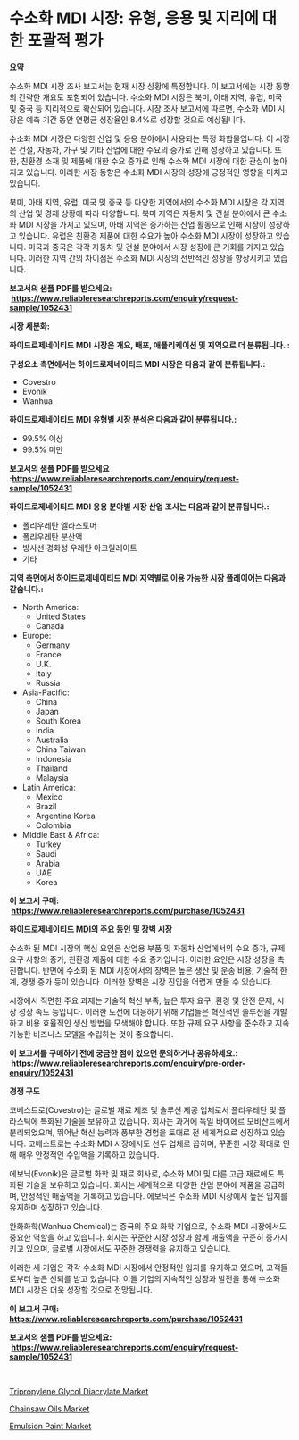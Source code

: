 <p><h1>수소화 MDI 시장: 유형, 응용 및 지리에 대한 포괄적 평가</h1></p><p><strong>요약</strong></p>
<p><p>수소화 MDI 시장 조사 보고서는 현재 시장 상황에 특정합니다. 이 보고서에는 시장 동향의 간략한 개요도 포함되어 있습니다. 수소화 MDI 시장은 북미, 아태 지역, 유럽, 미국 및 중국 등 지리적으로 확산되어 있습니다. 시장 조사 보고서에 따르면, 수소화 MDI 시장은 예측 기간 동안 연평균 성장율인 8.4%로 성장할 것으로 예상됩니다.</p><p>수소화 MDI 시장은 다양한 산업 및 응용 분야에서 사용되는 특정 화합물입니다. 이 시장은 건설, 자동차, 가구 및 기타 산업에 대한 수요의 증가로 인해 성장하고 있습니다. 또한, 친환경 소재 및 제품에 대한 수요 증가로 인해 수소화 MDI 시장에 대한 관심이 높아지고 있습니다. 이러한 시장 동향은 수소화 MDI 시장의 성장에 긍정적인 영향을 미치고 있습니다.</p><p>북미, 아태 지역, 유럽, 미국 및 중국 등 다양한 지역에서의 수소화 MDI 시장은 각 지역의 산업 및 경제 상황에 따라 다양합니다. 북미 지역은 자동차 및 건설 분야에서 큰 수소화 MDI 시장을 가지고 있으며, 아태 지역은 증가하는 산업 활동으로 인해 시장이 성장하고 있습니다. 유럽은 친환경 제품에 대한 수요가 높아 수소화 MDI 시장이 성장하고 있습니다. 미국과 중국은 각각 자동차 및 건설 분야에서 시장 성장에 큰 기회를 가지고 있습니다. 이러한 지역 간의 차이점은 수소화 MDI 시장의 전반적인 성장을 향상시키고 있습니다.</p></p>
<p><strong>보고서의 샘플 PDF를 받으세요: &nbsp;<a href="https://www.reliableresearchreports.com/enquiry/request-sample/1052431">https://www.reliableresearchreports.com/enquiry/request-sample/1052431</a></strong></p>
<p><strong>시장 세분화:</strong></p>
<p><strong> 하이드로제네이티드 MDI 시장은 개요, 배포, 애플리케이션 및 지역으로 더 분류됩니다. :</strong></p>
<p><strong>구성요소 측면에서는 하이드로제네이티드 MDI 시장은 다음과 같이 분류됩니다.:</strong></p>
<p><ul><li>Covestro</li><li>Evonik</li><li>Wanhua</li></ul></p>
<p><strong> 하이드로제네이티드 MDI 유형별 시장 분석은 다음과 같이 분류됩니다.:</strong></p>
<p><ul><li>99.5% 이상</li><li>99.5% 미만</li></ul></p>
<p><strong>보고서의 샘플 PDF를 받으세요 :<a href="https://www.reliableresearchreports.com/enquiry/request-sample/1052431">https://www.reliableresearchreports.com/enquiry/request-sample/1052431</a></strong></p>
<p><strong> 하이드로제네이티드 MDI 응용 분야별 시장 산업 조사는 다음과 같이 분류됩니다.:</strong></p>
<p><ul><li>폴리우레탄 엘라스토머</li><li>폴리우레탄 분산액</li><li>방사선 경화성 우레탄 아크릴레이트</li><li>기타</li></ul></p>
<p><strong>지역 측면에서 하이드로제네이티드 MDI 지역별로 이용 가능한 시장 플레이어는 다음과 같습니다.:</strong></p>
<p><ul>
    <li>
        North America:
        <ul>
            <li>United States</li>
            <li>Canada</li>
        </ul>
    </li>
    <li>
        Europe:
        <ul>
            <li>Germany</li>
            <li>France</li>
            <li>U.K.</li>
            <li>Italy</li>
            <li>Russia</li>
        </ul>
    </li>
    <li>
        Asia-Pacific:
        <ul>
            <li>China</li>
            <li>Japan</li>
            <li>South Korea</li>
            <li>India</li>
            <li>Australia</li>
            <li>China Taiwan</li>
            <li>Indonesia</li>
            <li>Thailand</li>
            <li>Malaysia</li>
        </ul>
    </li>
    <li>
        Latin America:
        <ul>
            <li>Mexico</li>
            <li>Brazil</li>
            <li>Argentina Korea</li>
            <li>Colombia</li>
        </ul>
    </li>
    <li>
        Middle East & Africa:
        <ul>
            <li>Turkey</li>
            <li>Saudi</li>
            <li>Arabia</li>
            <li>UAE</li>
            <li>Korea</li>
        </ul>
    </li>
    </ul></p>
<p><strong>이 보고서 구매: &nbsp;<a href="https://www.reliableresearchreports.com/purchase/1052431">https://www.reliableresearchreports.com/purchase/1052431</a></strong></p>
<p><strong>하이드로제네이티드 MDI의 주요 동인 및 장벽 시장</strong></p>
<p><p>수소화 된 MDI 시장의 핵심 요인은 산업용 부품 및 자동차 산업에서의 수요 증가, 규제 요구 사항의 증가, 친환경 제품에 대한 수요 증가입니다. 이러한 요인은 시장 성장을 촉진합니다. 반면에 수소화 된 MDI 시장에서의 장벽은 높은 생산 및 운송 비용, 기술적 한계, 경쟁 증가 등이 있습니다. 이러한 장벽은 시장 진입을 어렵게 만들 수 있습니다.</p><p>시장에서 직면한 주요 과제는 기술적 혁신 부족, 높은 투자 요구, 환경 및 안전 문제, 시장 성장 속도 등입니다. 이러한 도전에 대응하기 위해 기업들은 혁신적인 솔루션을 개발하고 비용 효율적인 생산 방법을 모색해야 합니다. 또한 규제 요구 사항을 준수하고 지속 가능한 비즈니스 모델을 수립하는 것이 중요합니다.</p></p>
<p><strong>이 보고서를 구매하기 전에 궁금한 점이 있으면 문의하거나 공유하세요.: &nbsp;<a href="https://www.reliableresearchreports.com/enquiry/pre-order-enquiry/1052431">https://www.reliableresearchreports.com/enquiry/pre-order-enquiry/1052431</a></strong></p>
<p><strong>경쟁 구도</strong></p>
<p><p>코베스트로(Covestro)는 글로벌 재료 제조 및 솔루션 제공 업체로서 폴리우레탄 및 플라스틱에 특화된 기술을 보유하고 있습니다. 회사는 과거에 독일 바이에르 모비산트에서 분리되었으며, 뛰어난 혁신 능력과 풍부한 경험을 토대로 전 세계적으로 성장하고 있습니다. 코베스트로는 수소화 MDI 시장에서도 선두 업체로 꼽히며, 꾸준한 시장 확대로 인해 매우 안정적인 수입액을 기록하고 있습니다.</p><p>에보닉(Evonik)은 글로벌 화학 및 재료 회사로, 수소화 MDI 및 다른 고급 재료에도 특화된 기술을 보유하고 있습니다. 회사는 세계적으로 다양한 산업 분야에 제품을 공급하며, 안정적인 매출액을 기록하고 있습니다. 에보닉은 수소화 MDI 시장에서 높은 입지를 유지하며 성장하고 있습니다.</p><p>완화화학(Wanhua Chemical)는 중국의 주요 화학 기업으로, 수소화 MDI 시장에서도 중요한 역할을 하고 있습니다. 회사는 꾸준한 시장 성장과 함께 매출액을 꾸준히 증가시키고 있으며, 글로벌 시장에서도 꾸준한 경쟁력을 유지하고 있습니다.</p><p>이러한 세 기업은 각각 수소화 MDI 시장에서 안정적인 입지를 유지하고 있으며, 고객들로부터 높은 신뢰를 받고 있습니다. 이들 기업의 지속적인 성장과 발전을 통해 수소화 MDI 시장은 더욱 성장할 것으로 전망됩니다.</p></p>
<p><strong>이 보고서 구매: &nbsp; <a href="https://www.reliableresearchreports.com/purchase/1052431">https://www.reliableresearchreports.com/purchase/1052431</a></strong></p>
<p><strong>보고서의 샘플 PDF를 받으세요: &nbsp;<a href="https://www.reliableresearchreports.com/enquiry/request-sample/1052431">https://www.reliableresearchreports.com/enquiry/request-sample/1052431</a></strong><strong></strong></p>
<p>&nbsp;</p>
<p><p><a href="https://github.com/shotows/Market-Research-Report-List-1/blob/main/tripropylene-glycol-diacrylate-market.md">Tripropylene Glycol Diacrylate Market</a></p><p><a href="https://github.com/angelajermaine/Market-Research-Report-List-2/blob/main/chainsaw-oils-market.md">Chainsaw Oils Market</a></p><p><a href="https://github.com/beatblasta/Market-Research-Report-List-2/blob/main/emulsion-paint-market.md">Emulsion Paint Market</a></p></p>